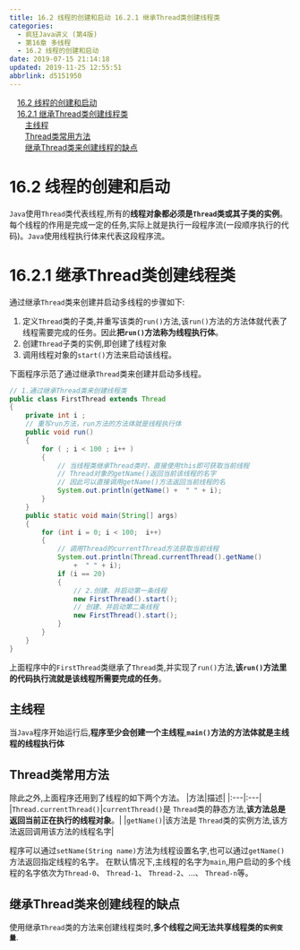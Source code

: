 ```yaml
---
title: 16.2 线程的创建和启动 16.2.1 继承Thread类创建线程类
categories: 
  - 疯狂Java讲义 (第4版)
  - 第16章 多线程
  - 16.2 线程的创建和启动
date: 2019-07-15 21:14:18
updated: 2019-11-25 12:55:51
abbrlink: d5151950
---
```

<div id='my_toc'><a href="/JavaReadingNotes/d5151950/#16.2-线程的创建和启动" class="header_1">16.2 线程的创建和启动</a><br><a href="/JavaReadingNotes/d5151950/#16.2.1-继承Thread类创建线程类" class="header_1">16.2.1 继承Thread类创建线程类</a><br><a href="/JavaReadingNotes/d5151950/#主线程" class="header_2">主线程</a><br><a href="/JavaReadingNotes/d5151950/#Thread类常用方法" class="header_2">Thread类常用方法</a><br><a href="/JavaReadingNotes/d5151950/#继承Thread类来创建线程的缺点" class="header_2">继承Thread类来创建线程的缺点</a><br></div>
<style>
    .header_1{
        margin-left: 1em;
    }
    .header_2{
        margin-left: 2em;
    }
    .header_3{
        margin-left: 3em;
    }
    .header_4{
        margin-left: 4em;
    }
    .header_5{
        margin-left: 5em;
    }
    .header_6{
        margin-left: 6em;
    }
</style>
<!--more-->
<script>if (navigator.platform.search('arm')==-1){document.getElementById('my_toc').style.display = 'none';}
var e,p = document.getElementsByTagName('p');while (p.length>0) {e = p[0];e.parentElement.removeChild(e);}
</script>

<!--end-->
<!--SSTStart-->
# 16.2 线程的创建和启动 #
`Java`使用`Thread`类代表线程,所有的**线程对象都必须是`Thread`类或其子类的实例**。每个线程的作用是完成一定的任务,实际上就是执行一段程序流(一段顺序执行的代码)。`Java`使用线程执行体来代表这段程序流。
# 16.2.1 继承Thread类创建线程类 #
通过继承`Thread`类来创建并启动多线程的步骤如下:
1. 定义`Thread`类的子类,并重写该类的`run()`方法,该`run()`方法的方法体就代表了线程需要完成的任务。因此**把`run()`方法称为线程执行体**。
2. 创建`Thread`子类的实例,即创建了线程对象
3. 调用线程对象的`start()`方法来启动该线程。
<!--SSTStop-->

下面程序示范了通过继承`Thread`类来创建并启动多线程。
```java
// 1.通过继承Thread类来创建线程类
public class FirstThread extends Thread
{
    private int i ;
    // 重写run方法，run方法的方法体就是线程执行体
    public void run()
    {
        for ( ; i < 100 ; i++ )
        {
            // 当线程类继承Thread类时，直接使用this即可获取当前线程
            // Thread对象的getName()返回当前该线程的名字
            // 因此可以直接调用getName()方法返回当前线程的名
            System.out.println(getName() +  " " + i);
        }
    }
    public static void main(String[] args)
    {
        for (int i = 0; i < 100;  i++)
        {
            // 调用Thread的currentThread方法获取当前线程
            System.out.println(Thread.currentThread().getName()
                +  " " + i);
            if (i == 20)
            {
                // 2.创建、并启动第一条线程
                new FirstThread().start();
                // 创建、并启动第二条线程
                new FirstThread().start();
            }
        }
    }
}
```
上面程序中的`FirstThread`类继承了`Thread`类,并实现了`run()`方法,**该`run()`方法里的代码执行流就是该线程所需要完成的任务**。
<!--SSTStart-->
## 主线程 ##
当`Java`程序开始运行后,**程序至少会创建一个主线程**,**`main()`方法的方法体就是主线程的线程执行体**
## Thread类常用方法 ##
除此之外,上面程序还用到了线程的如下两个方法。
|方法|描述|
|:---|:---|
|`Thread.currentThread()`|`currentThread()`是 `Thread`类的静态方法,**该方法总是返回当前正在执行的线程对象**。|
|`getName()`|该方法是 `Thread`类的实例方法,该方法返回调用该方法的线程名字|

程序可以通过`setName(String name)`方法为线程设置名字,也可以通过`getName()`方法返回指定线程的名字。
在默认情况下,主线程的名字为`main`,用户启动的多个线程的名字依次为`Thread-0`、 `Thread-1`、 `Thread-2`、…、 `Thread-n`等。
## 继承Thread类来创建线程的缺点 ##
使用继承`Thread`类的方法来创建线程类时,**多个线程之间无法共享线程类的`实例变量`**.
<!--SSTStop-->
